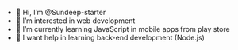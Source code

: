 - 👋 Hi, I’m @Sundeep-starter
- 👀 I’m interested in web development 
- 🌱 I’m currently learning JavaScript in mobile apps from play store 
- 💞️ I want help in learning back-end development (Node.js)
<!---
Sundeep-starter/Sundeep-starter is a ✨ special ✨ repository because its `README.md` (this file) appears on your GitHub profile.
You can click the Preview link to take a look at your changes.
--->
